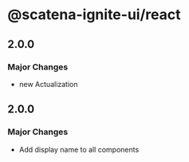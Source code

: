 # @scatena-ignite-ui/react

## 2.0.0

### Major Changes

- new Actualization

## 2.0.0

### Major Changes

- Add display name to all components
